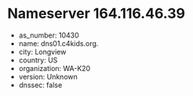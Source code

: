 # Nameserver 164.116.46.39

* as_number: 10430
* name: dns01.c4kids.org.
* city: Longview
* country: US
* organization: WA-K20
* version: Unknown
* dnssec: false
